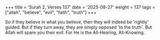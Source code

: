 +++
title = 'Surah 2, Verses 137'
date = '2025-08-27'
weight = 137
tags = ["allah", "believe", "evil", "faith", "truth"]
+++

So if they believe in what you believe, then they will indeed be ˹rightly˺ guided. But if they turn away, they are simply opposed ˹to the truth˺. But Allah will spare you their evil. For He is the All-Hearing, All-Knowing.